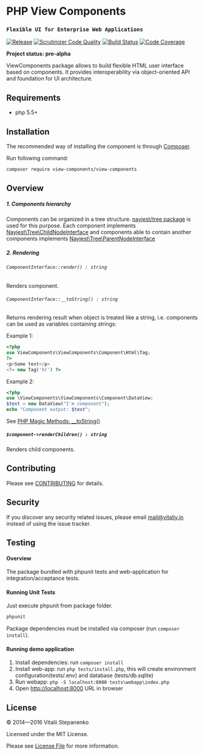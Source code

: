 PHP View Components
=====
### `Flexible UI for Enterprise Web Applications`

[![Release](https://img.shields.io/packagist/v/view-components/view-components.svg)](https://packagist.org/packages/view-components/view-components)
[![Scrutinizer Code Quality](https://scrutinizer-ci.com/g/view-components/view-components/badges/quality-score.png?b=master)](https://scrutinizer-ci.com/g/presentation-framework/presentation-framework/?branch=master)
[![Build Status](https://travis-ci.org/view-components/view-components.svg?branch=master)](https://travis-ci.org/view-components/view-components)
[![Code Coverage](https://scrutinizer-ci.com/g/view-components/view-components/badges/coverage.png?b=master)](https://scrutinizer-ci.com/g/view-components/view-components/?branch=master)


**Project status: pre-alpha**

ViewComponents package allows to build flexible HTML user interface based on components.
It provides interoperability via object-oriented API and foundation for UI architecture.

## Requirements

* php 5.5+

## Installation

The recommended way of installing the component is through [Composer](https://getcomposer.org).

Run following command:

```bash
composer require view-components/view-components
```

## Overview


##### 1. Components hierarchy

Сomponents can be organized in a tree structure. 
[nayjest/tree package](https://github.com/Nayjest/Tree) is used for this purpose.
Each component implements [Nayjest\Tree\ChildNodeInterface](https://github.com/Nayjest/Tree/blob/master/src/ChildNodeInterface.php) and
components able to contain another components implements [Nayjest\Tree\ParentNodeInterface](https://github.com/Nayjest/Tree/blob/master/src/ParentNodeInterface.php)

##### 2. Rendering

###### `ComponentInterface::render() : string`

Renders component.



###### `ComponentInterface::__toString() : string`

Returns rendering result  when object is treated like a string, i.e. components can be used as variables containing strings:

Example 1:
```php
<?php
use ViewComponents\ViewComponents\Component\Html\Tag;
?>
<p>Some text</p>
<?= new Tag('hr') ?>
```
Example 2:
```php
<?php
use \ViewComponents\ViewComponents\Component\DataView;
$text = new DataView("I'm component");
echo "Component output: $text";
```

See [PHP Magic Methods: __toString()](http://www.php.net/manual/en/language.oop5.magic.php#object.tostring)



##### `$component->renderChildren() : string`

Renders child components.



## Contributing

Please see [CONTRIBUTING](CONTRIBUTING.md) for details.



## Security

If you discover any security related issues, please email mail@vitaliy.in instead of using the issue tracker.



## Testing

#### Overview

The package bundled with phpunit tests and web-application for integration/acceptance tests.

#### Running Unit Tests

Just execute phpunit from package folder.

```bash
phpunit
```
Package dependencies must be installed via composer (run `composer install`).

#### Running demo application

1. Install dependencies: run `composer install`
2. Install web-app: run `php tests/install.php`, this will create environment configuration(tests/.env) and database (tests/db.sqlite)
3. Run webapp: `php -S localhost:8000 tests\webapp\index.php`
4. Open [http://localhost:8000](http://localhost:8000) URL in browser

## License

© 2014&mdash;2016 Vitalii Stepanenko

Licensed under the MIT License. 

Please see [License File](LICENSE) for more information.
